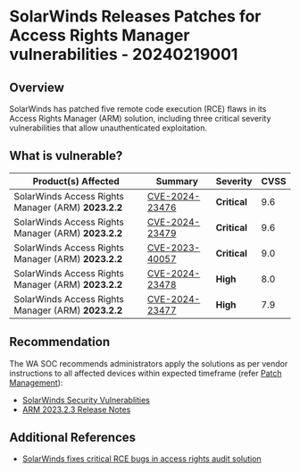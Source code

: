 # SolarWinds Releases Patches for Access Rights Manager vulnerabilities - 20240219001

## Overview

SolarWinds has patched five remote code execution (RCE) flaws in its Access Rights Manager (ARM) solution, including three critical severity vulnerabilities that allow unauthenticated exploitation.

## What is vulnerable?

| Product(s) Affected                                 | Summary                                                                                      | Severity     | CVSS |
| --------------------------------------------------- | -------------------------------------------------------------------------------------------- | ------------ | ---- |
| SolarWinds Access Rights Manager (ARM) **2023.2.2** | [CVE-2024-23476](https://www.solarwinds.com/trust-center/security-advisories/cve-2024-23476) | **Critical** | 9.6  |
| SolarWinds Access Rights Manager (ARM) **2023.2.2** | [CVE-2024-23479](https://www.solarwinds.com/trust-center/security-advisories/cve-2024-23479) | **Critical** | 9.6  |
| SolarWinds Access Rights Manager (ARM) **2023.2.2** | [CVE-2023-40057](https://www.solarwinds.com/trust-center/security-advisories/cve-2023-40057) | **Critical** | 9.0  |
| SolarWinds Access Rights Manager (ARM) **2023.2.2** | [CVE-2024-23478](https://www.solarwinds.com/trust-center/security-advisories/cve-2024-23478) | **High**     | 8.0  |
| SolarWinds Access Rights Manager (ARM) **2023.2.2** | [CVE-2024-23477](https://www.solarwinds.com/trust-center/security-advisories/cve-2024-23477) | **High**     | 7.9  |

## Recommendation

The WA SOC recommends administrators apply the solutions as per vendor instructions to all affected devices within expected timeframe (refer [Patch Management](../guidelines/patch-management.md)):

- [SolarWinds Security Vulnerablities](https://www.solarwinds.com/trust-center/security-advisories)
- [ARM 2023.2.3 Release Notes](https://documentation.solarwinds.com/en/success_center/arm/content/release_notes/arm_2023-2-3_release_notes.htm)

## Additional References

- [SolarWinds fixes critical RCE bugs in access rights audit solution](https://www.bleepingcomputer.com/news/security/solarwinds-fixes-critical-rce-bugs-in-access-rights-audit-solution/)

